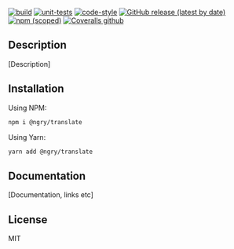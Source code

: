 [![build](https://github.com/ngry-project/translate/workflows/build/badge.svg?branch=master)](https://github.com/ngry-project/translate/actions?query=workflow%3Abuild)
[![unit-tests](https://github.com/ngry-project/translate/workflows/unit-tests/badge.svg?branch=master)](https://github.com/ngry-project/translate/actions?query=workflow%3Aunit-tests)
[![code-style](https://github.com/ngry-project/translate/workflows/code-style/badge.svg?branch=master)](https://github.com/ngry-project/translate/actions?query=workflow%3Acode-style)
[![GitHub release (latest by date)](https://img.shields.io/github/v/release/ngry-project/translate?logo=github)](https://github.com/ngry-project/translate/releases)
[![npm (scoped)](https://img.shields.io/npm/v/@ngry/translate?logo=npm)](https://www.npmjs.com/package/@ngry/translate)
[![Coveralls github](https://img.shields.io/coveralls/github/ngry-project/translate?logo=jest)](https://coveralls.io/github/ngry-project/translate)

## Description

[Description]

## Installation

Using NPM:

```bash
npm i @ngry/translate
```

Using Yarn:

```bash
yarn add @ngry/translate
```

## Documentation

[Documentation, links etc]

## License

MIT
